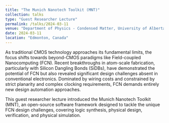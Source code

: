 ```yaml
---
title: "The Munich Nanotech Toolkit (MNT)"
collection: talks
type: "Guest Researcher Lecture"
permalink: /talks/2024-03-11
venue: "Department of Physics - Condensed Matter, University of Alberta"
date: 2024-03-11
location: "Edmonton, Canada"
---
```


As traditional CMOS technology approaches its fundamental limits, the focus shifts towards beyond-CMOS paradigms like Field-coupled Nanocomputing (FCN). Recent breakthroughs in atom-scale fabrication, particularly with Silicon Dangling Bonds (SiDBs), have demonstrated the potential of FCN but also revealed significant design challenges absent in conventional electronics. Dominated by wiring costs and constrained by strict planarity and complex clocking requirements, FCN demands entirely new design automation approaches.

This guest researcher lecture introduced the Munich Nanotech Toolkit (MNT), an open-source software framework designed to tackle the unique FCN design challenges, covering logic synthesis, physical design, verification, and physical simulation.
